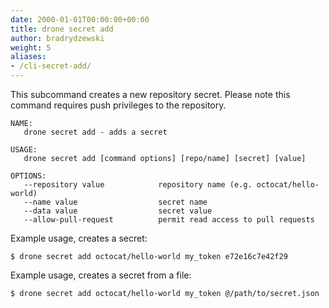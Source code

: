 ```yaml
---
date: 2000-01-01T00:00:00+00:00
title: drone secret add
author: bradrydzewski
weight: 5
aliases:
- /cli-secret-add/
---
```


This subcommand creates a new repository secret. Please note this command requires push privileges to the repository.

```
NAME:
   drone secret add - adds a secret

USAGE:
   drone secret add [command options] [repo/name] [secret] [value]

OPTIONS:
   --repository value            repository name (e.g. octocat/hello-world)
   --name value                  secret name
   --data value                  secret value
   --allow-pull-request          permit read access to pull requests
```

Example usage, creates a secret:

```
$ drone secret add octocat/hello-world my_token e72e16c7e42f29
```

Example usage, creates a secret from a file:

```
$ drone secret add octocat/hello-world my_token @/path/to/secret.json
```
